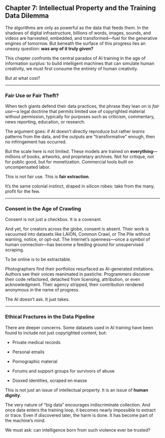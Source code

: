 ## Chapter 7: Intellectual Property and the Training Data Dilemma

The algorithms are only as powerful as the data that feeds them. In the shadows of digital infrastructure, billions of words, images, sounds, and videos are harvested, embedded, and transformed—fuel for the generative engines of tomorrow. But beneath the surface of this progress lies an uneasy question: **was any of it truly given?**

This chapter confronts the central paradox of AI training in the age of information surplus: to build intelligent machines that can simulate human creativity, we must first consume the entirety of human creativity.

But at what cost?

---

### Fair Use or Fair Theft?

When tech giants defend their data practices, the phrase they lean on is _fair use_—a legal doctrine that permits limited use of copyrighted material without permission, typically for purposes such as criticism, commentary, news reporting, education, or research.

The argument goes: if AI doesn’t directly reproduce but rather _learns_ patterns from the data, and the outputs are "transformative" enough, then no infringement has occurred.

But the scale here is not limited. These models are trained on **everything**—millions of books, artworks, and proprietary archives. Not for critique, not for public good, but for monetization. Commercial tools built on uncompensated labor.

This is not fair use. This is **fair extraction**.

It’s the same colonial instinct, draped in silicon robes: take from the many, profit for the few.

---

### Consent in the Age of Crawling

Consent is not just a checkbox. It is a covenant.

And yet, for creators across the globe, consent is absent. Their work is vacuumed into datasets like LAION, Common Crawl, or The Pile without warning, notice, or opt-out. The Internet’s openness—once a symbol of human connection—has become a feeding ground for unsupervised scraping.

To be online is to be extractable.

Photographers find their portfolios resurfaced as AI-generated imitations. Authors see their voices reanimated in pastiche. Programmers discover their code refactored, detached from licensing, attribution, or even acknowledgment. Their agency stripped, their contribution rendered anonymous in the name of progress.

The AI doesn’t ask. It just takes.

---

### Ethical Fractures in the Data Pipeline

There are deeper concerns. Some datasets used in AI training have been found to include not just copyrighted content, but:

- Private medical records
    
- Personal emails
    
- Pornographic material
    
- Forums and support groups for survivors of abuse
    
- Doxxed identities, scraped en masse
    

This is not just an issue of intellectual property. It is an issue of **human dignity**.

The very nature of “big data” encourages indiscriminate collection. And once data enters the training loop, it becomes nearly impossible to extract or trace. Even if discovered later, the harm is done. It has become part of the machine’s mind.

We must ask: can intelligence born from such violence ever be trusted?
